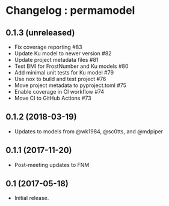# Changelog : permamodel

## 0.1.3 (unreleased)

- Fix coverage reporting #83
- Update Ku model to newer version #82
- Update project metadata files #81
- Test BMI for FrostNumber and Ku models #80
- Add minimal unit tests for Ku model #79
- Use nox to build and test project #76
- Move project metadata to pyproject.toml #75
- Enable coverage in CI workflow #74
- Move CI to GitHub Actions #73


## 0.1.2 (2018-03-19)

- Updates to models from @wk1984, @sc0tts, and @mdpiper


## 0.1.1 (2017-11-20)

- Post-meeting updates to FNM


## 0.1 (2017-05-18)

- Initial release.
